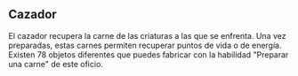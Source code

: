 ## Cazador
El cazador recupera la carne de las criaturas a las que se enfrenta. Una vez preparadas, estas carnes permiten recuperar puntos de vida o de energía.
Existen 78 objetos diferentes que puedes fabricar con la habilidad "Preparar una carne" de este oficio.
